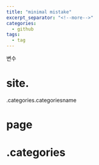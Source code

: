 ```yaml
---
title: "minimal mistake"
excerpt_separator: "<!--more-->"
categories:
  - github
tags:
  - tag
---
```


변수

<h1>site.</h1>

.categories.categoriesname


<h1>page<h1>

.categories
